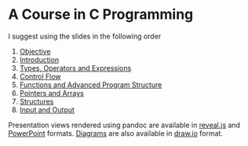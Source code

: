 # A Course in C Programming

I suggest using the slides in the following order

1. [Objective](objective.md)
2. [Introduction](introduction.md)
3. [Types, Operators and Expressions](types-operators-expressions.md)
4. [Control Flow](control-flow.md)
5. [Functions and Advanced Program Structure](functions-advanced-program-structure.md)
6. [Pointers and Arrays](pointers-arrays.md)
7. [Structures](structures.md)
8. [Input and Output](input-output.md)

Presentation views rendered using pandoc are available in [reveal.js](slides.html) and [PowerPoint](slides.pptx) formats. [Diagrams](diagrams.xml) are also available in [draw.io](https://www.draw.io) format.
